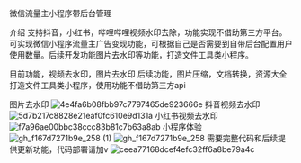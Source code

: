 微信流量主小程序带后台管理

介绍 支持抖音，小红书，哔哩哔哩视频水印去除，功能实现不借助第三方平台。可实现微信小程序流量主广告变现功能，可根据自己是否需要到自带后台配置用户使用数量。后续开发功能图片去水印等功能，打造文件工具类小程序。

目前功能，视频去水印，图片去水印 后续功能，图片压缩，文档转换，资源大全打造文件工具类小程序，使用功能不借助第三方api

图片去水印
![4e4fa6b08fbb97c7797465de923666e](https://github.com/user-attachments/assets/b44fbfb9-d380-432d-9f44-50d6c22db0a6)
抖音视频去水印
![5d7b217c8828e21eaf0fc610e9d131a](https://github.com/user-attachments/assets/793a51e4-893b-4d74-909f-d8178ca54ba9)
小红书视频去水印
![f7a96ae00bbc38ccc83b81c7b63a8ab](https://github.com/user-attachments/assets/70a3b2a9-15c3-4bcc-a24d-496e66653cc5)
小程序体验
![gh_f167d7271b9e_258 (1)](https://github.com/user-attachments/assets/2793f67c-b6f1-475f-9e96-4182e03b067a)
![gh_f167d7271b9e_258](https://github.com/user-attachments/assets/5247fd91-7789-429b-be8e-2cefb01bc147)
需要完整代码和后续提供更新功能，代码部署请加v
![ceea77168dcef4efc32ff6a8be79a4c](https://github.com/user-attachments/assets/f17a160d-9ce7-42c6-8b62-e214c3bc7b72)



